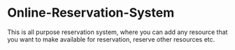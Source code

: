 # Online-Reservation-System
This is all purpose reservation system, where you can add any resource that you want to make available for reservation, reserve other resources etc.
